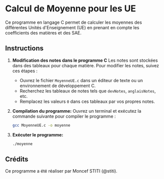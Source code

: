 # Calcul de Moyenne pour les UE

Ce programme en langage C permet de calculer les moyennes des différentes Unités d'Enseignement (UE) en prenant en compte les coefficients des matières et des SAE.

## Instructions

1. **Modification des notes dans le programme C**
   Les notes sont stockées dans des tableaux pour chaque matière. Pour modifier les notes, suivez ces étapes :
   - Ouvrez le fichier `MoyenneUE.c` dans un éditeur de texte ou un environnement de développement C.
   - Recherchez les tableaux de notes tels que `devNotes`, `anglaisNotes`, etc.
   - Remplacez les valeurs `0` dans ces tableaux par vos propres notes.

2. **Compilation du programme:**
   Ouvrez un terminal et exécutez la commande suivante pour compiler le programme :
   ```bash
   gcc MoyenneUE.c -o moyenne
   ```

3. **Exécuter le programme:**
   ```bash
   ./moyenne
   ```

## Crédits
Ce programme a été réaliser par Moncef STITI (@stiti).